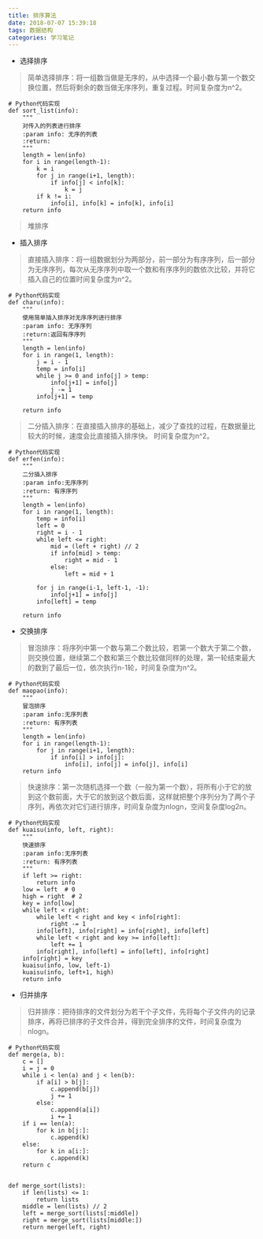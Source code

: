 ```yaml
---
title: 排序算法
date: 2018-07-07 15:39:18
tags: 数据结构
categories: 学习笔记
---
```



- 选择排序

> 简单选择排序：将一组数当做是无序的，从中选择一个最小数与第一个数交换位置，然后将剩余的数当做无序序列，重复过程。时间复杂度为n^2。

```
# Python代码实现
def sort_list(info):
    """
    对传入的列表进行排序
    :param info: 无序的列表
    :return:
    """
    length = len(info)
    for i in range(length-1):
        k = i
        for j in range(i+1, length):
            if info[j] < info[k]:
                k = j
        if k != i:
            info[i], info[k] = info[k], info[i]
    return info
```

> 堆排序

- 插入排序

> 直接插入排序：将一组数据划分为两部分，前一部分为有序序列，后一部分为无序序列，每次从无序序列中取一个数和有序序列的数依次比较，并将它插入自己的位置时间复杂度为n^2。

```
# Python代码实现
def charu(info):
    """
    使用简单插入排序对无序序列进行排序
    :param info: 无序序列
    :return:返回有序序列
    """
    length = len(info)
    for i in range(1, length):
        j = i - 1
        temp = info[i]
        while j >= 0 and info[j] > temp:
            info[j+1] = info[j]
            j -= 1
        info[j+1] = temp

    return info
```

> 二分插入排序：在直接插入排序的基础上，减少了查找的过程，在数据量比较大的时候，速度会比直接插入排序快。
时间复杂度为n^2。
```
# Python代码实现
def erfen(info):
    """
    二分插入排序
    :param info:无序序列
    :return: 有序序列
    """
    length = len(info)
    for i in range(1, length):
        temp = info[i]
        left = 0
        right = i - 1
        while left <= right:
            mid = (left + right) // 2
            if info[mid] > temp:
                right = mid - 1
            else:
                left = mid + 1

        for j in range(i-1, left-1, -1):
            info[j+1] = info[j]
        info[left] = temp

    return info
```

- 交换排序

> 冒泡排序：将序列中第一个数与第二个数比较，若第一个数大于第二个数，则交换位置，继续第二个数和第三个数比较做同样的处理，第一轮结束最大的数到了最后一位，依次执行n-1轮，时间复杂度为n^2。

```
# Python代码实现
def maopao(info):
    """
    冒泡排序
    :param info:无序列表
    :return: 有序列表
    """
    length = len(info)
    for i in range(length-1):
        for j in range(i+1, length):
            if info[i] > info[j]:
                info[i], info[j] = info[j], info[i]
    return info
```

> 快速排序：第一次随机选择一个数（一般为第一个数），将所有小于它的放到这个数前面，大于它的放到这个数后面，这样就把整个序列分为了两个子序列，再依次对它们进行排序，时间复杂度为nlogn，空间复杂度log2n。

```
# Python代码实现
def kuaisu(info, left, right):
    """
    快速排序
    :param info:无序列表
    :return: 有序列表
    """
    if left >= right:
        return info
    low = left  # 0
    high = right  # 2
    key = info[low]
    while left < right:
        while left < right and key < info[right]:
            right -= 1
        info[left], info[right] = info[right], info[left]
        while left < right and key >= info[left]:
            left += 1
        info[right], info[left] = info[left], info[right]
    info[right] = key
    kuaisu(info, low, left-1)
    kuaisu(info, left+1, high)
    return info
```

- 归并排序

> 归并排序：把待排序的文件划分为若干个子文件，先将每个子文件内的记录排序，再将已排序的子文件合并，得到完全排序的文件，时间复杂度为nlogn。

```
# Python代码实现
def merge(a, b):
    c = []
    i = j = 0
    while i < len(a) and j < len(b):
        if a[i] > b[j]:
            c.append(b[j])
            j += 1
        else:
            c.append(a[i])
            i += 1
    if i == len(a):
        for k in b[j:]:
            c.append(k)
    else:
        for k in a[i:]:
            c.append(k)
    return c


def merge_sort(lists):
    if len(lists) <= 1:
        return lists
    middle = len(lists) // 2
    left = merge_sort(lists[:middle])
    right = merge_sort(lists[middle:])
    return merge(left, right)
```



